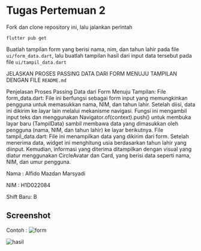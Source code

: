 # Tugas Pertemuan 2

Fork dan clone repository ini, lalu jalankan perintah 
```
flutter pub get
```
Buatlah tampilan form yang berisi nama, nim, dan tahun lahir pada file `ui/form_data.dart`, lalu buatlah tampilan hasil dari input data tersebut pada file `ui/tampil_data.dart`

JELASKAN PROSES PASSING DATA DARI FORM MENUJU TAMPILAN DENGAN FILE `README.md`

Penjelasan Proses Passing Data dari Form Menuju Tampilan:
File form_data.dart: File ini berfungsi sebagai form input yang memungkinkan pengguna untuk memasukkan nama, NIM, dan tahun lahir. Setelah diisi, data ini dikirim ke layar lain melalui mekanisme navigasi. Fungsi ini mengambil input teks dan menggunakan Navigator.of(context).push() untuk membuka layar baru (TampilData) sambil membawa data yang dimasukkan oleh pengguna (nama, NIM, dan tahun lahir) ke layar berikutnya.
File tampil_data.dart: File ini menampilkan data yang dikirim dari form. Setelah menerima data, widget ini menghitung usia berdasarkan tahun lahir yang diinput. Kemudian, informasi yang diterima ditampilkan dengan visual yang diatur menggunakan CircleAvatar dan Card, yang berisi data seperti nama, NIM, dan umur pengguna.


Nama : Alfido Mazdan Marsyadi

NIM : H1D022084

Shift Baru: B

## Screenshot
Contoh :
![form](https://github.com/user-attachments/assets/6fff1ac0-cdb4-42c5-8bac-20e38c802257)

![hasil](https://github.com/user-attachments/assets/87af3c56-4cbf-4780-9142-f30a278891d4)

